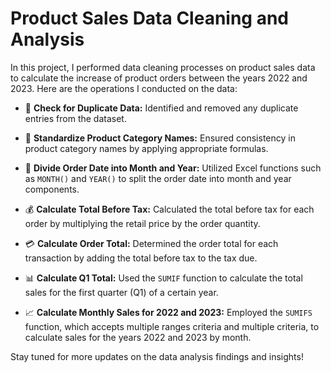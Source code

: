 # Product Sales Data Cleaning and Analysis

In this project, I performed data cleaning processes on product sales data to calculate the increase of product orders between the years 2022 and 2023. Here are the operations I conducted on the data:

- 🧹 **Check for Duplicate Data:**
  Identified and removed any duplicate entries from the dataset.

- 📝 **Standardize Product Category Names:**
  Ensured consistency in product category names by applying appropriate formulas.

- 📅 **Divide Order Date into Month and Year:**
  Utilized Excel functions such as `MONTH()` and `YEAR()` to split the order date into month and year components.

- 💰 **Calculate Total Before Tax:**
  Calculated the total before tax for each order by multiplying the retail price by the order quantity.

- 💳 **Calculate Order Total:**
  Determined the order total for each transaction by adding the total before tax to the tax due.

- 📊 **Calculate Q1 Total:**
  Used the `SUMIF` function to calculate the total sales for the first quarter (Q1) of a certain year.

- 📈 **Calculate Monthly Sales for 2022 and 2023:**
  Employed the `SUMIFS` function, which accepts multiple ranges criteria and multiple criteria, to calculate sales for the years 2022 and 2023 by month.

Stay tuned for more updates on the data analysis findings and insights!
